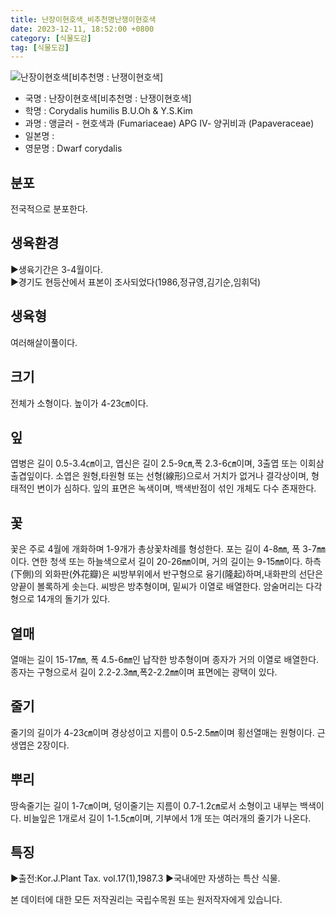 ```yaml
---
title: 난장이현호색_비추천명난쟁이현호색
date: 2023-12-11, 18:52:00 +0800
category: [식물도감]
tag: [식물도감]
---
```




![난장이현호색[비추천명 : 난쟁이현호색]](http://www.nature.go.kr/fileUpload/plants/basic/Papaveraceae/Corydalis/1774/1774_1_th2.jpg)
- 국명 : 난장이현호색[비추천명 : 난쟁이현호색]
- 학명 : Corydalis humilis B.U.Oh & Y.S.Kim
- 과명 : 앵글러 - 현호색과 (Fumariaceae) APG Ⅳ- 양귀비과 (Papaveraceae)
- 일본명 : 
- 영문명 : Dwarf corydalis


## 분포
전국적으로 분포한다.
## 생육환경
▶생육기간은 3-4월이다.  ▶경기도 현등산에서 표본이 조사되었다(1986,정규영,김기순,임휘덕)
## 생육형
여러해살이풀이다.
## 크기
전체가 소형이다. 높이가 4-23㎝이다.
## 잎
엽병은 길이 0.5-3.4㎝이고, 엽신은 길이 2.5-9㎝,폭 2.3-6㎝이며, 3출엽 또는 이회삼출겹잎이다. 소엽은 원형,타원형 또는 선형(線形)으로서 거치가 없거나 결각상이며, 형태적인 변이가 심하다. 잎의 표면은 녹색이며, 백색반점이 섞인 개체도 다수 존재한다.
## 꽃
꽃은 주로 4월에 개화하며 1-9개가 총상꽃차례를 형성한다.  포는 길이 4-8㎜, 폭 3-7㎜이다. 연한 청색 또는 하늘색으로서 길이 20-26㎜이며, 거의 길이는 9-15㎜이다. 하측(下側)의 외화판(外花瓣)은 씨방부위에서 반구형으로 융기(隆起)하며,내화판의 선단은 양끝이 볼록하게 솟는다.  씨방은 방추형이며, 밑씨가 이열로 배열한다. 암술머리는 다각형으로 14개의 돌기가 있다.
## 열매
열매는 길이 15-17㎜, 폭 4.5-6㎜인 납작한 방추형이며 종자가 거의 이열로 배열한다.  종자는 구형으로서 길이 2.2-2.3㎜,폭2-2.2㎜이며 표면에는 광택이 있다.
## 줄기
줄기의 길이가 4-23㎝이며 경상성이고 지름이 0.5-2.5㎜이며 횡선열매는 원형이다. 근생엽은 2장이다.
## 뿌리
땅속줄기는 길이 1-7㎝이며, 덩이줄기는 지름이 0.7-1.2㎝로서 소형이고 내부는 백색이다. 비늘잎은 1개로서 길이 1-1.5㎝이며, 기부에서 1개 또는 여러개의 줄기가 나온다. 
## 특징
▶출전:Kor.J.Plant Tax. vol.17(1),1987.3▶국내에만 자생하는 특산 식물.






본 데이터에 대한 모든 저작권리는 국립수목원 또는 원저작자에게 있습니다.
